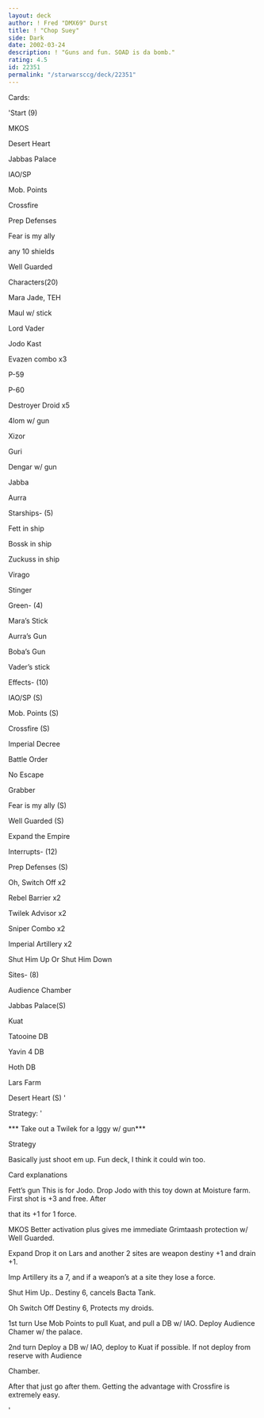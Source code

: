 ```yaml
---
layout: deck
author: ! Fred "DMX69" Durst
title: ! "Chop Suey"
side: Dark
date: 2002-03-24
description: ! "Guns and fun. SOAD is da bomb."
rating: 4.5
id: 22351
permalink: "/starwarsccg/deck/22351"
---
```

Cards: 

'Start (9)


MKOS

Desert Heart

Jabbas Palace 

IAO/SP 

Mob. Points 

Crossfire 

Prep Defenses

Fear is my ally

any 10 shields 

Well Guarded


Characters(20)


Mara Jade, TEH

Maul w/ stick 

Lord Vader 

Jodo Kast 

Evazen combo x3

P-59

P-60

Destroyer Droid x5

4lom w/ gun

Xizor

Guri

Dengar w/ gun

Jabba

Aurra


Starships- (5) 


Fett in ship 

Bossk in ship 

Zuckuss in ship 

Virago 

Stinger 


Green- (4) 


Mara&#8217;s Stick 

Aurra&#8217;s Gun 

Boba&#8217;s Gun 

Vader&#8217;s stick 


Effects- (10) 


IAO/SP (S) 

Mob. Points (S) 

Crossfire (S)  

Imperial Decree 

Battle Order 

No Escape 

Grabber

Fear is my ally (S)

Well Guarded (S)

Expand the Empire



Interrupts- (12) 


Prep Defenses (S) 

Oh, Switch Off x2

Rebel Barrier x2 

Twilek Advisor x2 

Sniper Combo x2 

Imperial Artillery x2

Shut Him Up Or Shut Him Down 


Sites- (8) 


Audience Chamber

Jabbas Palace(S) 

Kuat 

Tatooine DB  

Yavin 4 DB 

Hoth DB

Lars Farm

Desert Heart (S) '

Strategy: '

*** Take out a Twilek for a Iggy w/ gun***


Strategy

Basically just shoot em up.  Fun deck, I think it could win too.


Card explanations


Fett’s gun This is for Jodo. Drop Jodo with this toy down at Moisture farm. First shot is +3 and free. After

that its +1 for 1 force.


MKOS Better activation plus gives me immediate Grimtaash protection w/ Well Guarded.


Expand Drop it on Lars and another 2 sites are weapon destiny +1 and drain +1.


Imp Artillery its a 7, and if a weapon’s at a site they lose a force.


Shut Him Up.. Destiny 6, cancels Bacta Tank.


Oh Switch Off Destiny 6, Protects my droids.


1st turn Use Mob Points to pull Kuat, and pull a DB w/ IAO. Deploy Audience Chamer w/ the palace.


2nd turn Deploy a DB w/ IAO, deploy to Kuat if possible. If not deploy from reserve with Audience

Chamber.


After that just go after them.  Getting the advantage with Crossfire is extremely easy.

'
